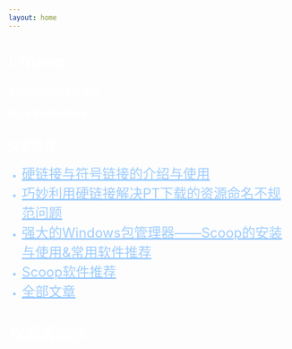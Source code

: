 ```yaml
---
layout: home
---
```

<h1><font color=white>LTrump</font></h1>

<h3><font color=white>欢迎访问我的个人主页！</h3>

<h4><font color=white>翻页查看推荐文章列表~</font></h4>

<!-- slide -->

<h2><font color=white>文章推荐：</font></h2>
<ul style="color: #9fcdfe">
<li><u><a href="/_posts/2020-03-12-%E7%A1%AC%E9%93%BE%E6%8E%A5%E4%B8%8E%E7%AC%A6%E5%8F%B7%E9%93%BE%E6%8E%A5%E7%9A%84%E4%BB%8B%E7%BB%8D%E4%B8%8E%E4%BD%BF%E7%94%A8/" style="color: #9fcdfe;font-size: 1.5rem">硬链接与符号链接的介绍与使用</a></u></li>

<li><u><a href="/_posts/2020-03-12-%E5%B7%A7%E5%A6%99%E5%88%A9%E7%94%A8%E7%A1%AC%E9%93%BE%E6%8E%A5%E8%A7%A3%E5%86%B3PT%E4%B8%8B%E8%BD%BD%E7%9A%84%E8%B5%84%E6%BA%90%E5%91%BD%E5%90%8D%E4%B8%8D%E8%A7%84%E8%8C%83%E9%97%AE%E9%A2%98/" style="color: #9fcdfe;font-size: 1.5rem">巧妙利用硬链接解决PT下载的资源命名不规范问题</a></u></li>

<li><u><a href="/_posts/2020-03-09-Windows%E5%8C%85%E7%AE%A1%E7%90%86%E5%99%A8-Scoop%E7%9A%84%E5%AE%89%E8%A3%85%E4%B8%8E%E4%BD%BF%E7%94%A8&%E5%B8%B8%E7%94%A8%E8%BD%AF%E4%BB%B6%E6%8E%A8%E8%8D%90/" style="color: #9fcdfe;font-size: 1.5rem">强大的Windows包管理器——Scoop的安装与使用&常用软件推荐</a></u></li>

<li><u><a href="/_posts/2020-03-11-Scoop%E4%B8%8A%E7%9A%84%E8%BD%AF%E4%BB%B6%E6%8E%A8%E8%8D%90/" style="color: #9fcdfe;font-size: 1.5rem">Scoop软件推荐</a></u></li>

<li><u><a href="/archive/" style="color: #9fcdfe;font-size: 1.5rem">全部文章</a></u></li>

</ul>

<!-- slide -->

<h1><font color=white>祝观赏愉快</font></h1>

